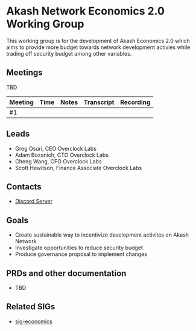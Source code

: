 # Akash Network Economics 2.0 Working Group

This working group is for the development of Akash Economics 2.0 which aims to provide more budget towards network development activies while trading off security budget among other variables.

## Meetings

TBD

| Meeting | Time | Notes | Transcript | Recording
| --- | --- | --- | --- | --- |
| #1 | | |  | 


## Leads

* Greg Osuri, CEO Overclock Labs
* Adam Bozanich, CTO Overclock Labs
* Cheng Wang, CFO Overclock Labs
* Scott Hewitson, Finance Associate Overclock Labs

## Contacts

- [Discord Server](https://discord.gg/akash)


## Goals

- Create sustainable way to incentivize development activites on Akash Network
- Investigate opportunities to reduce security budget
- Produce governance proposal to implement changes


## PRDs and other documentation
- TBD

## Related SIGs

- [sig-economics](../sig-economics)
